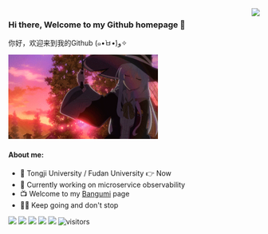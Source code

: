 <!--
**kagaya85/kagaya85** is a ✨ _special_ ✨ repository because its `README.md` (this file) appears on your GitHub profile.

Here are some ideas to get you started:

- 🔭 I’m currently working on ...
- 🌱 I’m currently learning ...
- 👯 I’m looking to collaborate on ...
- 🤔 I’m looking for help with ...
- 💬 Ask me about ...
- 📫 How to reach me: ...
- 😄 Pronouns: ...
- ⚡ Fun fact: ...
-->

<a href="#">
<img align="right" src="https://github-readme-stats.vercel.app/api?username=kagaya85&show_icons=true&hide_border=true&icon_color=586069">
</a>

### Hi there, Welcome to my Github homepage 👋

你好，欢迎来到我的Github (๑•̀ㅂ•́)و✧

<img src="ireina.gif" width="300" />

#### About me:

- 🏫 Tongji University / Fudan University 👉 Now
- 🔭 Currently working on microservice observability
- 📺 Welcome to my [Bangumi](https://bangumi.tv/user/kagaya85) page
- 🏃‍♂️ Keep going and don't stop

![](https://img.shields.io/badge/-Vue.js-5CAF7E?style=flat&logoColor=fff)
![](https://img.shields.io/badge/-Golang-49A5CC?style=flat&logo=Go&logoColor=fff)
![](https://img.shields.io/badge/-Java-AB7221?style=flat&logo=Java&logoColor=fff)
![](https://img.shields.io/badge/-Docker-2496ED?style=flat&logo=Docker&logoColor=fff)
![](https://img.shields.io/badge/-Linux-000000?style=flat&logo=Linux&logoColor=fff)
![visitors](https://jwenjian-visitor-badge-5.glitch.me/badge?page_id=kagaya85.kagaya85)
